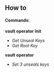 ## How to

#### Commands:

**vault operator init**
 - _Get Unseal Keys_
 - _Get Root Key_

**vault operator**
  - _Set 3 unseals keys_
